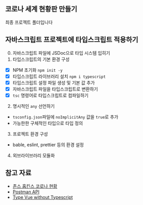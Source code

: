 ## 코로나 세계 현황판 만들기

최종 프로젝트 폴더입니다

## 자바스크립트 프로젝트에 타입스크립트 적용하기
0. 자바스크립트 파일에 JSDoc으로 타입 시스템 입히기
1. 타입스크립트의 기본 환경 구성
  - [x] NPM 초기화 `npm init -y`
  - [x] 타입스크립트 라이브러리 설치 `npm i typescript`
  - [x] 타입스크립트 설정 파일 생성 및 기본 값 추가
  - [x] 자바스크립트 파일을 타입스크립트로 변환하기
  - [x] `tsc` 명령어로 타입스크립트로 컴파일하기

2. 명시적인 `any` 선언하기
  - `tsconfig.json`파일에 `noImplicitAny` 값을 `true`로 추가
  - 가능한한 구체적인 타입으로 타입 정의

3. 프로젝트 환경 구성
  - bable, eslint, prettier 등의 환경 설정

4. 외브라이브러리 모듈화

## 참고 자료

- [존스 홉킨스 코로나 현황](https://www.arcgis.com/apps/opsdashboard/index.html#/bda7594740fd40299423467b48e9ecf6)
- [Postman API](https://documenter.getpostman.com/view/10808728/SzS8rjbc?version=latest#27454960-ea1c-4b91-a0b6-0468bb4e6712)
- [Type Vue without Typescript](https://blog.usejournal.com/type-vue-without-typescript-b2b49210f0b)